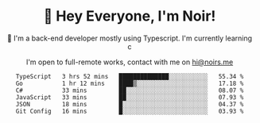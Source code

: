 <div align="center">

<h1 align="center">👋 Hey Everyone, I'm Noir! </h1>
  

 🎉  I'm a back-end developer mostly using Typescript. I'm currently learning c

   
<p align="center">

  I'm open to full-remote works, contact with me on [hi@noirs.me](mailto:hi@noirs.me)
 
 </p>
   

  
<!--START_SECTION:waka-->

```text
TypeScript   3 hrs 52 mins   ██████████████░░░░░░░░░░░   55.34 %
Go           1 hr 12 mins    ████▒░░░░░░░░░░░░░░░░░░░░   17.18 %
C#           33 mins         ██░░░░░░░░░░░░░░░░░░░░░░░   08.07 %
JavaScript   33 mins         ██░░░░░░░░░░░░░░░░░░░░░░░   07.93 %
JSON         18 mins         █░░░░░░░░░░░░░░░░░░░░░░░░   04.37 %
Git Config   16 mins         █░░░░░░░░░░░░░░░░░░░░░░░░   03.93 %
```

<!--END_SECTION:waka-->
